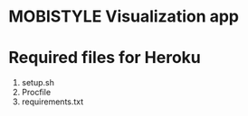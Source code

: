 # MOBISTYLE Visualization app

# Required files for Heroku
1. setup.sh
2. Procfile
3. requirements.txt
